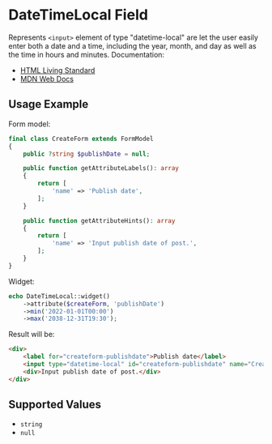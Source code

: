 # DateTimeLocal Field

Represents `<input>` element of type "datetime-local" are let the user easily enter both a date and a time, including
the year, month, and day as well as the time in hours and minutes. Documentation:

- [HTML Living Standard](https://html.spec.whatwg.org/multipage/input.html#local-date-and-time-state-(type=datetime-local))
- [MDN Web Docs](https://developer.mozilla.org/en-US/docs/Web/HTML/Element/input/datetime-local)

## Usage Example

Form model:

```php
final class CreateForm extends FormModel
{
    public ?string $publishDate = null;

    public function getAttributeLabels(): array
    {
        return [
            'name' => 'Publish date',
        ];
    }

    public function getAttributeHints(): array
    {
        return [
            'name' => 'Input publish date of post.',
        ];
    }
}
```

Widget:

```php
echo DateTimeLocal::widget()
    ->attribute($createForm, 'publishDate')
    ->min('2022-01-01T00:00')
    ->max('2038-12-31T19:30');
```

Result will be:

```html
<div>
    <label for="createform-publishdate">Publish date</label>
    <input type="datetime-local" id="createform-publishdate" name="CreateForm[publishDate]" min="2022-01-01T00:00" max="2038-12-31T19:30">
    <div>Input publish date of post.</div>
</div>
```

## Supported Values

- `string`
- `null`
